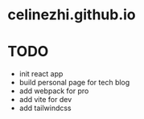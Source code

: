 # celinezhi.github.io

# TODO
- init react app
- build personal page for tech blog
- add webpack for pro
- add vite for dev
- add tailwindcss 
